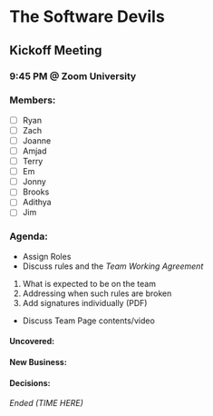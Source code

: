# The Software Devils
## Kickoff Meeting
### 9:45 PM @ Zoom University

### Members:
- [ ] Ryan
- [ ] Zach
- [ ] Joanne
- [ ] Amjad
- [ ] Terry
- [ ] Em
- [ ] Jonny
- [ ] Brooks
- [ ] Adithya
- [ ] Jim

### Agenda:
- Assign Roles
- Discuss rules and the *Team Working Agreement*
1. What is expected to be on the team
2. Addressing when such rules are broken
3. Add signatures individually (PDF)
- Discuss Team Page contents/video

#### Uncovered:

#### New Business:

#### Decisions:

*Ended (TIME HERE)*
